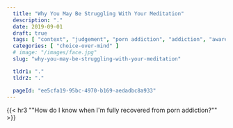 ```yaml
---
  title: "Why You May Be Struggling With Your Meditation"
  description: "."
  date: 2019-09-01
  draft: true
  tags: [ "context", "judgement", "porn addiction", "addiction", "awareness", "awareness exercises", "perspective", "nofap", "neverfap", "neverfap deluxe" ]
  categories: [ "choice-over-mind" ]
  # image: "/images/face.jpg"
  slug: "why-you-may-be-struggling-with-your-meditation"

  tldr1: "."
  tldr2: "."

  pageId: "ee5cfa19-95bc-4970-b169-aedadbc8a933"
---
```




{{< hr3 "\"How do I know when I'm fully recovered from porn addiction?\"" >}}

